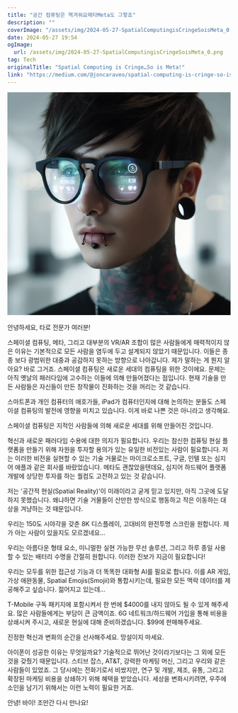 ```yaml
---
title: "공간 컴퓨팅은 역겨워요메타Meta도 그렇죠"
description: ""
coverImage: "/assets/img/2024-05-27-SpatialComputingisCringeSoisMeta_0.png"
date: 2024-05-27 19:54
ogImage: 
  url: /assets/img/2024-05-27-SpatialComputingisCringeSoisMeta_0.png
tag: Tech
originalTitle: "Spatial Computing is Cringe…So is Meta!"
link: "https://medium.com/@joncaraveo/spatial-computing-is-cringe-so-is-meta-1762e13a10e7"
---
```



![Spatial Computing](/assets/img/2024-05-27-SpatialComputingisCringeSoisMeta_0.png)

안녕하세요, 타로 전문가 여러분! 

스페이셜 컴퓨팅, 메타, 그리고 대부분의 VR/AR 조합이 많은 사람들에게 매력적이지 않은 이유는 기본적으로 모든 사람을 염두에 두고 설계되지 않았기 때문입니다. 이들은 종종 보다 광범위한 대중과 공감하지 못하는 방향으로 나아갑니다. 제가 말하는 게 뭔지 알아요? 바로 그거죠. 스페이셜 컴퓨팅은 새로운 세대의 컴퓨팅을 위한 것이에요. 문제는 아직 옛날의 패러다임에 고수하는 이들에 의해 만들어졌다는 점입니다. 현재 기술을 만든 사람들은 자신들이 만든 창작물이 진화하는 것을 꺼리는 것 같습니다.

스마트폰과 개인 컴퓨터의 애호가들, iPad가 컴퓨터인지에 대해 논의하는 분들도 스페이셜 컴퓨팅의 발전에 영향을 미치고 있습니다. 이게 바로 나쁜 것은 아니라고 생각해요. 

스페이셜 컴퓨팅은 지적인 사람들에 의해 새로운 세대를 위해 만들어진 것입니다.

<div class="content-ad"></div>

혁신과 새로운 패러다임 수용에 대한 의지가 필요합니다. 우리는 참신한 컴퓨팅 현실 플랫폼을 만들기 위해 자원을 투자할 용의가 있는 유일한 비전있는 사람이 필요합니다. 저는 이러한 비전을 실현할 수 있는 기술 거물로는 마이크로소프트, 구글, 인텔 또는 심지어 애플과 같은 회사를 바랐었습니다. 메타도 괜찮았을텐데요, 심지어 하드웨어 플랫폼 개발에 상당한 투자를 하는 퀄컴도 고전하고 있는 것 같습니다.

저는 '공간적 현실(Spatial Reality)'이 미래이라고 굳게 믿고 있지만, 아직 그곳에 도달하지 못했습니다. 왜냐하면 기술 거물들이 산만한 방식으로 행동하고 작은 이동하는 대상을 겨냥하는 것 때문입니다.

우리는 150도 시야각을 갖춘 8K 디스플레이, 고대비의 완전투명 스크린을 원합니다. 제가 아는 사람이 있을지도 모르겠네요...

우리는 아름다운 형태 요소, 미니멀한 실현 가능한 무선 솔루션, 그리고 하루 종일 사용할 수 있는 배터리 수명을 간절히 원합니다. 이러한 진보가 지금이 필요합니다!

<div class="content-ad"></div>

우리는 모두를 위한 접근성 기능과 더 똑똑한 대화형 AI를 필요로 합니다. 이를 AR 게임, 가상 애완동물, Spatial Emojis(Smojii)와 통합시키는데, 필요한 모든 맥락 데이터를 제공해주고 싶습니다. 젊어지고 있는데...

T-Mobile 구독 패키지에 포함시켜서 한 번에 $4000를 내지 않아도 될 수 있게 해주세요. 많은 사람들에게는 부담이 큰 금액이죠. 6G 네트워크/하드웨어 가입을 통해 비용을 상쇄시켜 주시고, 새로운 현실에 대해 준비하겠습니다. $99에 판매해주세요.

진정한 혁신과 변화의 순간을 선사해주세요. 망설이지 마세요.

아이폰이 성공한 이유는 무엇일까요? 기술적으로 뛰어난 것이라기보다는 그 외에 모든 것을 갖췄기 때문입니다. 스티브 잡스, AT&T, 강력한 마케팅 머신, 그리고 우리와 같은 사람들이 있었죠. 그 당시에는 전화기로서 비쌌지만, 연구 및 개발, 제조, 유통, 그리고 확장된 마케팅 비용을 상쇄하기 위해 혜택을 받았습니다. 세상을 변화시키려면, 우주에 소인을 남기기 위해서는 이런 노력이 필요한 거죠.

<div class="content-ad"></div>

안녕! 바이! 조만간 다시 만나요!
